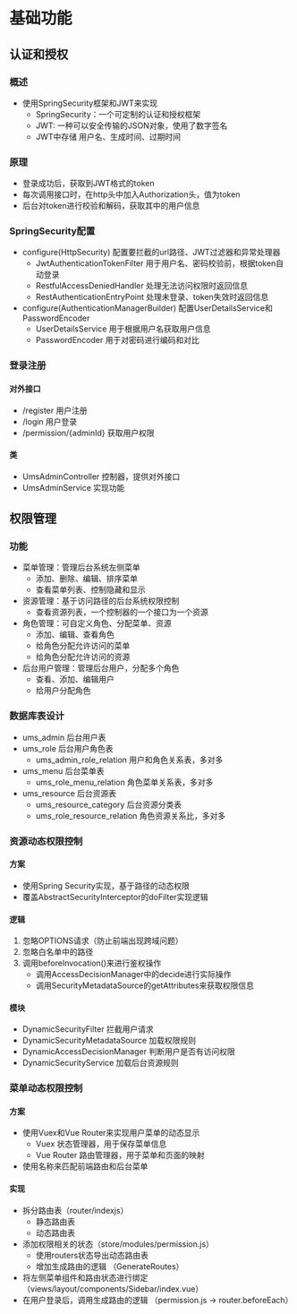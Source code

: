 

# 基础功能



## 认证和授权

### 概述
* 使用SpringSecurity框架和JWT来实现
    * SpringSecurity：一个可定制的认证和授权框架
    * JWT: 一种可以安全传输的JSON对象，使用了数字签名
    * JWT中存储 用户名、生成时间、过期时间

### 原理
* 登录成功后，获取到JWT格式的token
* 每次调用接口时，在http头中加入Authorization头，值为token
* 后台对token进行校验和解码，获取其中的用户信息

### SpringSecurity配置
* configure(HttpSecurity) 配置要拦截的url路径、JWT过滤器和异常处理器
    * JwtAuthenticationTokenFilter 用于用户名、密码校验前，根据token自动登录
    * RestfulAccessDeniedHandler 处理无法访问权限时返回信息
    * RestAuthenticationEntryPoint 处理未登录、token失效时返回信息
* configure(AuthenticationManagerBuilder) 配置UserDetailsService和PasswordEncoder
    * UserDetailsService 用于根据用户名获取用户信息
    * PasswordEncoder 用于对密码进行编码和对比


### 登录注册
#### 对外接口
* /register  用户注册
* /login     用户登录
* /permission/{adminId} 获取用户权限

#### 类
* UmsAdminController  控制器，提供对外接口
* UmsAdminService     实现功能




## 权限管理

### 功能
* 菜单管理：管理后台系统左侧菜单
    * 添加、删除、编辑、排序菜单
    * 查看菜单列表、控制隐藏和显示
* 资源管理：基于访问路径的后台系统权限控制
    * 查看资源列表，一个控制器的一个接口为一个资源
* 角色管理：可自定义角色、分配菜单、资源
    * 添加、编辑、查看角色
    * 给角色分配允许访问的菜单
    * 给角色分配允许访问的资源
* 后台用户管理：管理后台用户，分配多个角色
    * 查看、添加、编辑用户
    * 给用户分配角色


### 数据库表设计
* ums_admin  后台用户表
* ums_role   后台用户角色表
    * ums_admin_role_relation 用户和角色关系表，多对多
* ums_menu 后台菜单表
    * ums_role_menu_relation 角色菜单关系表，多对多
* ums_resource 后台资源表
    * ums_resource_category 后台资源分类表
    * ums_role_resource_relation 角色资源关系比，多对多


### 资源动态权限控制
#### 方案
* 使用Spring Security实现，基于路径的动态权限
* 覆盖AbstractSecurityInterceptor的doFilter实现逻辑

#### 逻辑
1. 忽略OPTIONS请求（防止前端出现跨域问题）
1. 忽略白名单中的路径
1. 调用beforeInvocation()来进行鉴权操作
    * 调用AccessDecisionManager中的decide进行实际操作
    * 调用SecurityMetadataSource的getAttributes来获取权限信息


#### 模块
* DynamicSecurityFilter         拦截用户请求
* DynamicSecurityMetadataSource 加载权限规则
* DynamicAccessDecisionManager  判断用户是否有访问权限
* DynamicSecurityService        加载后台资源规则



###  菜单动态权限控制
#### 方案
* 使用Vuex和Vue Router来实现用户菜单的动态显示
    * Vuex 状态管理器，用于保存菜单信息
    * Vue Router 路由管理器，用于菜单和页面的映射
* 使用名称来匹配前端路由和后台菜单


#### 实现
* 拆分路由表（router/indexjs）
    * 静态路由表
    * 动态路由表
* 添加权限相关的状态（store/modules/permission.js）
    * 使用routers状态导出动态路由表
    * 增加生成路由的逻辑 （GenerateRoutes）
* 将左侧菜单组件和路由状态进行绑定（views/layout/components/Sidebar/index.vue）
* 在用户登录后，调用生成路由的逻辑 （permission.js -> router.beforeEach）